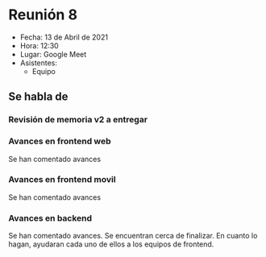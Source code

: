 # Reunión 8

- Fecha: 13 de Abril de 2021
- Hora: 12:30
- Lugar: Google Meet
- Asistentes:
  - Equipo

## Se habla de

### Revisión de memoria v2 a entregar

### Avances en frontend web

Se han comentado avances

### Avances en frontend movil

Se han comentado avances

### Avances en backend

Se han comentado avances. Se encuentran cerca de finalizar. En cuanto lo hagan, ayudaran cada uno de ellos a los equipos de frontend.
